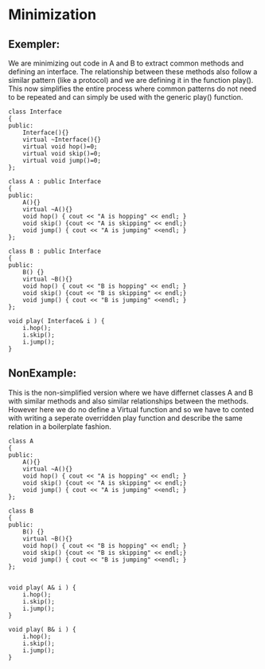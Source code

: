 # Minimization

## Exempler:
We are minimizing out code in A and B to extract common methods and defining
an interface. The relationship between these methods also follow a similar
pattern (like a protocol) and we are defining it in the function play(). This
now simplifies the entire process where common patterns do not need to be
repeated and can simply be used with the generic play() function.
```
class Interface
{
public:
    Interface(){}
    virtual ~Interface(){}
    virtual void hop()=0;
    virtual void skip()=0;
    virtual void jump()=0;
};

class A : public Interface
{
public:
    A(){}
    virtual ~A(){}
    void hop() { cout << "A is hopping" << endl; }
    void skip() {cout << "A is skipping" << endl;}
    void jump() { cout << "A is jumping" <<endl; }
};

class B : public Interface
{
public:
    B() {}
    virtual ~B(){}
    void hop() { cout << "B is hopping" << endl; }
    void skip() {cout << "B is skipping" << endl;}
    void jump() { cout << "B is jumping" <<endl; }
};

void play( Interface& i ) {
    i.hop();
    i.skip();
    i.jump();
}

```


## NonExample:

This is the non-simplified version where we have differnet classes A and B
with similar methods and also similar relationships between the
methods. However here we do no define a Virtual function and so we have to
conted with writing a seperate overridden play function and describe the same
relation in a boilerplate fashion. 

```
class A
{
public:
    A(){}
    virtual ~A(){}
    void hop() { cout << "A is hopping" << endl; }
    void skip() {cout << "A is skipping" << endl;}
    void jump() { cout << "A is jumping" <<endl; }
};

class B
{
public:
    B() {}
    virtual ~B(){}
    void hop() { cout << "B is hopping" << endl; }
    void skip() {cout << "B is skipping" << endl;}
    void jump() { cout << "B is jumping" <<endl; }
};


void play( A& i ) {
    i.hop();
    i.skip();
    i.jump();
}

void play( B& i ) {
    i.hop();
    i.skip();
    i.jump();
}

```

